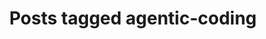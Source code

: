 ---
layout: tag
tag: agentic-coding
permalink: /tags/agentic-coding/
title: "Posts tagged agentic-coding"
---